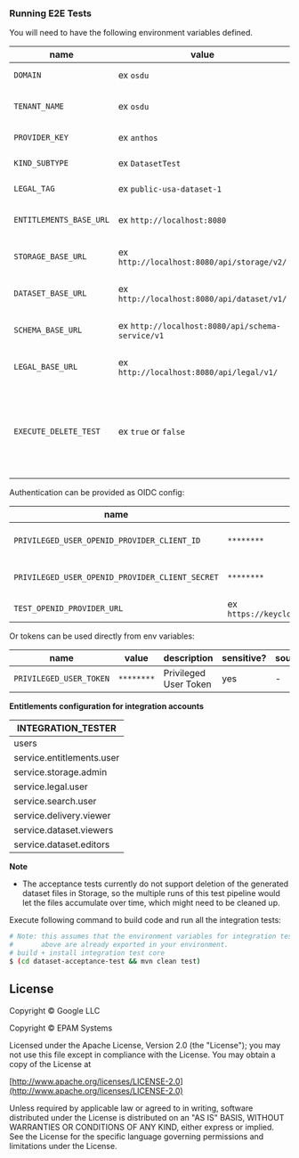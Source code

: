 ### Running E2E Tests

You will need to have the following environment variables defined.

| name                    | value                                            | description                                                        | sensitive? | source | required |
|-------------------------|--------------------------------------------------|--------------------------------------------------------------------|------------|--------|----------|
| `DOMAIN`                | ex `osdu`                                        | Domain name                                                        | no         | -      | yes      |
| `TENANT_NAME`           | ex `osdu`                                        | Shared Tenant name                                                 | no         | -      | yes      |
| `PROVIDER_KEY`          | ex `anthos`                                      | Provider Key                                                       | no         | -      | yes      |
| `KIND_SUBTYPE`          | ex `DatasetTest`                                 | Kind Subtype                                                       | no         | -      | yes      |
| `LEGAL_TAG`             | ex `public-usa-dataset-1`                        | Legal Tag name                                                     | no         | -      | yes      |
| `ENTITLEMENTS_BASE_URL` | ex `http://localhost:8080`                       | Entitlements service Base URL                                      | no         | -      | yes      |
| `STORAGE_BASE_URL`      | ex `http://localhost:8080/api/storage/v2/`       | Storage Service Base URL                                           | no         | -      | yes      |
| `DATASET_BASE_URL`      | ex `http://localhost:8080/api/dataset/v1/`       | Dataset Service Base URL                                           | no         | -      | yes      |
| `SCHEMA_BASE_URL`       | ex `http://localhost:8080/api/schema-service/v1` | Schema Service Base URL                                            | no         | -      | yes      |
| `LEGAL_BASE_URL`        | ex `http://localhost:8080/api/legal/v1/`         | Legal Service Base URL                                             | no         | -      | yes      |
| `EXECUTE_DELETE_TEST`   | ex `true` or `false`                             | Execute exhaustive tests including delete operation, default false | no         | -      | no       |

Authentication can be provided as OIDC config:

| name                                            | value                                      | description                   | sensitive? | source |
|-------------------------------------------------|--------------------------------------------|-------------------------------|------------|--------|
| `PRIVILEGED_USER_OPENID_PROVIDER_CLIENT_ID`     | `********`                                 | Privileged User Client Id     | yes        | -      |
| `PRIVILEGED_USER_OPENID_PROVIDER_CLIENT_SECRET` | `********`                                 | Privileged User Client secret | yes        | -      |
| `TEST_OPENID_PROVIDER_URL`                      | ex `https://keycloak.com/auth/realms/osdu` | OpenID provider url           | yes        | -      |

Or tokens can be used directly from env variables:

| name                    | value      | description           | sensitive? | source |
|-------------------------|------------|-----------------------|------------|--------|
| `PRIVILEGED_USER_TOKEN` | `********` | Privileged User Token | yes        | -      |


**Entitlements configuration for integration accounts**

| INTEGRATION_TESTER        |
|---------------------------| 
| users                     | 
| service.entitlements.user |
| service.storage.admin     |
| service.legal.user        |
| service.search.user       |
| service.delivery.viewer   |
| service.dataset.viewers   |
| service.dataset.editors   |


**Note**
- The acceptance tests currently do not support deletion of the generated dataset files in Storage, so the multiple runs of this test pipeline would let the files accumulate over time, which might need to be cleaned up.


Execute following command to build code and run all the integration tests:

 ```bash
 # Note: this assumes that the environment variables for integration tests as outlined
 #       above are already exported in your environment.
 # build + install integration test core
 $ (cd dataset-acceptance-test && mvn clean test)
 ```

## License

Copyright © Google LLC

Copyright © EPAM Systems

Licensed under the Apache License, Version 2.0 (the "License");
you may not use this file except in compliance with the License.
You may obtain a copy of the License at

[http://www.apache.org/licenses/LICENSE-2.0](http://www.apache.org/licenses/LICENSE-2.0)

Unless required by applicable law or agreed to in writing, software
distributed under the License is distributed on an "AS IS" BASIS,
WITHOUT WARRANTIES OR CONDITIONS OF ANY KIND, either express or implied.
See the License for the specific language governing permissions and
limitations under the License.
